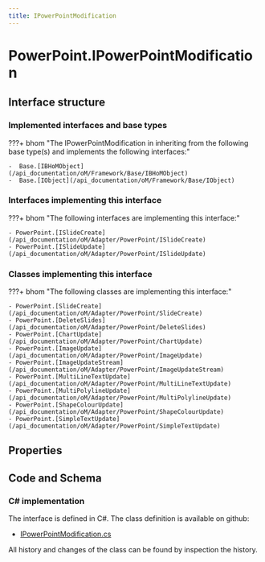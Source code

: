 ```yaml
---
title: IPowerPointModification
---
```


# PowerPoint.IPowerPointModification



## Interface structure

### Implemented interfaces and base types

???+ bhom "The IPowerPointModification in inheriting from the following base type(s) and implements the following interfaces:"

    -  Base.[IBHoMObject](/api_documentation/oM/Framework/Base/IBHoMObject)
    -  Base.[IObject](/api_documentation/oM/Framework/Base/IObject)


### Interfaces implementing this interface

???+ bhom "The following interfaces are implementing this interface:"

    - PowerPoint.[ISlideCreate](/api_documentation/oM/Adapter/PowerPoint/ISlideCreate)
    - PowerPoint.[ISlideUpdate](/api_documentation/oM/Adapter/PowerPoint/ISlideUpdate)


### Classes implementing this interface

???+ bhom "The following classes are implementing this interface:"

    - PowerPoint.[SlideCreate](/api_documentation/oM/Adapter/PowerPoint/SlideCreate)
    - PowerPoint.[DeleteSlides](/api_documentation/oM/Adapter/PowerPoint/DeleteSlides)
    - PowerPoint.[ChartUpdate](/api_documentation/oM/Adapter/PowerPoint/ChartUpdate)
    - PowerPoint.[ImageUpdate](/api_documentation/oM/Adapter/PowerPoint/ImageUpdate)
    - PowerPoint.[ImageUpdateStream](/api_documentation/oM/Adapter/PowerPoint/ImageUpdateStream)
    - PowerPoint.[MultiLineTextUpdate](/api_documentation/oM/Adapter/PowerPoint/MultiLineTextUpdate)
    - PowerPoint.[MultiPolylineUpdate](/api_documentation/oM/Adapter/PowerPoint/MultiPolylineUpdate)
    - PowerPoint.[ShapeColourUpdate](/api_documentation/oM/Adapter/PowerPoint/ShapeColourUpdate)
    - PowerPoint.[SimpleTextUpdate](/api_documentation/oM/Adapter/PowerPoint/SimpleTextUpdate)


## Properties

## Code and Schema

### C# implementation

The interface is defined in C#. The class definition is available on github:

- [IPowerPointModification.cs](https://github.com/BHoM/PowerPoint_Toolkit/blob/develop/PowerPoint_oM/IPowerPointModification.cs)

All history and changes of the class can be found by inspection the history.
